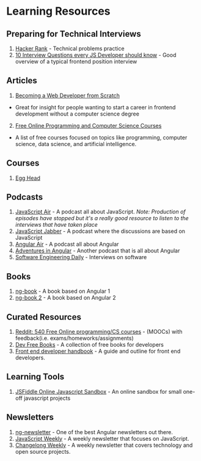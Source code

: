 # Learning Resources

## Preparing for Technical Interviews

1. [Hacker Rank](https://www.hackerrank.com/) - Technical problems practice
2. [10 Interview Questions every JS Developer should know](https://medium.com/javascript-scene/10-interview-questions-every-javascript-developer-should-know-6fa6bdf5ad95#.dxox076zp) - Good overview of a typical frontend position interview

## Articles

1. [Becoming a Web Developer from Scratch](https://medium.com/@sgarcia.dev/my-journey-to-becoming-a-web-developer-from-scratch-without-a-cs-degree-2-years-later-and-what-i-4a7fd2ff5503#.o6dovu9fy)
- Great for insight for people wanting to start a career in frontend development without a computer science degree
2. [Free Online Programming and Computer Science Courses](https://medium.freecodecamp.com/370-free-online-programming-computer-science-courses-you-can-start-this-month-fc5b9867769e#.8e15joe88)
- A list of free courses focused on topics like programming, computer science, data science, and artificial intelligence.

## Courses
1. [Egg Head](http://www.egghead.io)

## Podcasts

1. [JavaScript Air](https://itunes.apple.com/us/podcast/javascript-air/id1066446588?mt=2) - A podcast all about JavaScript. *Note: Production of episodes have stopped but it's a really good resource to listen to the interviews that have taken place*
2. [JavaScript Jabber](https://itunes.apple.com/us/podcast/javascript-jabber/id496893300?mt=2) - A podcast where the discussions are based on JavaScript 
3. [Angular Air](https://itunes.apple.com/us/podcast/angular-air/id940806858?mt=2) - A podcast all about Angular
4. [Adventures in Angular](https://itunes.apple.com/us/podcast/adventures-in-angular/id907361052?mt=2) - Another podcast that is all about Angular
5. [Software Engineering Daily](https://itunes.apple.com/us/podcast/software-engineering-daily/id1019576853?mt=2) - Interviews on software

## Books

1. [ng-book](https://www.ng-book.com/) - A book based on Angular 1
2. [ng-book 2](https://www.ng-book.com/2/) - A book based on Angular 2

## Curated Resources

1. [Reddit: 540 Free Online programming/CS courses](https://www.reddit.com/r/learnprogramming/comments/5bmg2b/heres_a_list_of_540_free_online_programmingcs/) - (MOOCs) with feedback(i.e. exams/homeworks/assignments)
2. [Dev Free Books](https://devfreebooks.github.io/) - A collection of free books for developers
3. [Front end developer handbook](https://www.gitbook.com/book/frontendmasters/front-end-handbook-2017/details) - A guide and outline for front end developers.

## Learning Tools

1. [JSFiddle Online Javascript Sandbox](https://jsfiddle.net/) - An online sandbox for small one-off javascript projects

## Newsletters

1. [ng-newsletter](http://cur.ng-newsletter.com/issues/) - One of the best Angular newsletters out there.
2. [JavaScript Weekly](http://javascriptweekly.com/issues) - A weekly newsletter that focuses on JavaScript.
3. [Changelong Weekly](https://changelog.com/weekly/archive) - A weekly newsletter that covers technology and open source projects.

